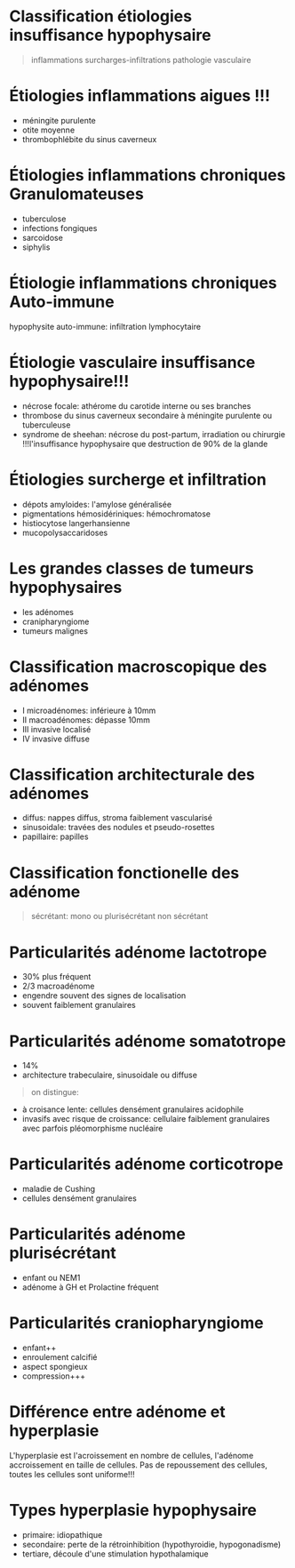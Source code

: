 # Classification étiologies insuffisance hypophysaire
> inflammations
> surcharges-infiltrations
> pathologie vasculaire

# Étiologies inflammations aigues !!!
- méningite purulente
- otite moyenne
- thrombophlébite du sinus caverneux

# Étiologies inflammations chroniques Granulomateuses
- tuberculose
- infections fongiques
- sarcoidose
- siphylis

# Étiologie inflammations chroniques Auto-immune
hypophysite auto-immune: infiltration lymphocytaire

# Étiologie vasculaire insuffisance hypophysaire!!!
- nécrose focale: athérome du carotide interne ou ses branches
- thrombose du sinus caverneux secondaire à méningite purulente ou tuberculeuse
- syndrome de sheehan: nécrose du post-partum, irradiation ou chirurgie
!!!l'insuffisance hypophysaire que destruction de 90% de la glande

# Étiologies surcherge et infiltration
- dépots amyloides: l'amylose généralisée
- pigmentations hémosidériniques: hémochromatose
- histiocytose langerhansienne
- mucopolysaccaridoses

# Les grandes classes de tumeurs hypophysaires
- les adénomes
- cranipharyngiome
- tumeurs malignes

# Classification macroscopique des adénomes
- I microadénomes: inférieure à 10mm
- II macroadénomes: dépasse 10mm
- III invasive localisé
- IV invasive diffuse

# Classification architecturale des adénomes
- diffus: nappes diffus, stroma faiblement vascularisé
- sinusoidale: travées des nodules et pseudo-rosettes
- papillaire: papilles

# Classification fonctionelle des adénome
> sécrétant: mono ou plurisécrétant
> non sécrétant

# Particularités adénome lactotrope
- 30% plus fréquent
- 2/3 macroadénome
- engendre souvent des signes de localisation
- souvent faiblement granulaires

# Particularités adénome somatotrope
- 14%
- architecture trabeculaire, sinusoidale ou diffuse
> on distingue:
- à croisance lente: cellules densément granulaires acidophile
- invasifs avec risque de croissance: cellulaire faiblement granulaires avec
  parfois pléomorphisme nucléaire

# Particularités adénome corticotrope
- maladie de Cushing
- cellules densément granulaires

# Particularités adénome plurisécrétant
- enfant ou NEM1
- adénome à GH et Prolactine fréquent

# Particularités craniopharyngiome
- enfant++
- enroulement calcifié
- aspect spongieux
- compression+++

# Différence entre adénome et hyperplasie
L'hyperplasie est l'acroissement en nombre de cellules, l'adénome accroissement en
taille de cellules. Pas de repoussement des cellules, toutes les cellules sont
uniforme!!!

# Types hyperplasie hypophysaire
- primaire: idiopathique
- secondaire: perte de la rétroinhibition (hypothyroidie, hypogonadisme)
- tertiare, découle d'une stimulation hypothalamique
